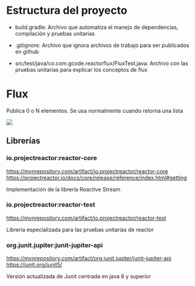 # Estructura del proyecto

* build.gradle: Archivo que automatiza el manejo de dependencias, compilación y pruebas unitarias

* .gitignore: Archivo que ignora archivos de trabajo para ser publicados en github

* src/test/java/co.com.gcode.reactorflux/FluxTest.java: Archivo con las pruebas unitarias para explicar los conceptos de flux

# Flux 
Publica 0 o N elementos. Se usa normalmente cuando retorna una lista

![](https://image.slidesharecdn.com/reactive-card-magic-180905013644/95/reactive-card-magic-understanding-spring-webflux-and-project-reactor-31-638.jpg?cb=1536164915)

## Librerías

### io.projectreactor:reactor-core
https://mvnrepository.com/artifact/io.projectreactor/reactor-core
https://projectreactor.io/docs/core/release/reference/index.html#getting

Implementación de la librería Reactive Stream

### io.projectreactor:reactor-test
https://mvnrepository.com/artifact/io.projectreactor/reactor-test

Libreria especializada para las pruebas unitarias de reactor

### org.junit.jupiter:junit-jupiter-api
https://mvnrepository.com/artifact/org.junit.jupiter/junit-jupiter-api
https://junit.org/junit5/

Versión actualizada de Junit centrada en java 8 y superior
